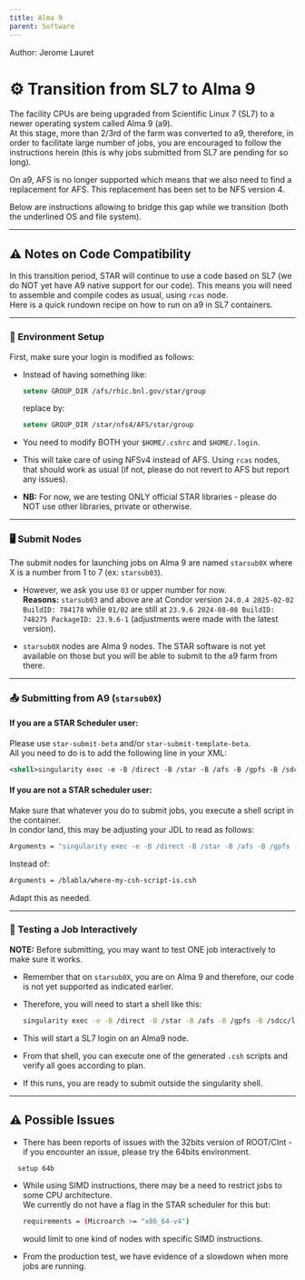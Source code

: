 ```yaml
---
title: Alma 9
parent: Software
---
```

Author: Jerome Lauret

# ⚙️ Transition from SL7 to Alma 9

The facility CPUs are being upgraded from Scientific Linux 7 (SL7) to a newer operating system called Alma 9 (a9).  
At this stage, more than 2/3rd of the farm was converted to a9, therefore, in order to facilitate large number of jobs, you are encouraged to follow the instructions herein (this is why jobs submitted from SL7 are pending for so long).  

On a9, AFS is no longer supported which means that we also need to find a replacement for AFS. This replacement has been set to be NFS version 4.

Below are instructions allowing to bridge this gap while we transition (both the underlined OS and file system).

---

## ⚠️ Notes on Code Compatibility

In this transition period, STAR will continue to use a code based on SL7 (we do NOT yet have A9 native support for our code). This means you will need to assemble and compile codes as usual, using `rcas` node.  
Here is a quick rundown recipe on how to run on a9 in SL7 containers.

---

### 🔧 Environment Setup

First, make sure your login is modified as follows:

- Instead of having something like:  
  ```csh
  setenv GROUP_DIR /afs/rhic.bnl.gov/star/group
  ```
  replace by:  
    ```csh
  setenv GROUP_DIR /star/nfs4/AFS/star/group
    ```

- You need to modify BOTH your `$HOME/.cshrc` and `$HOME/.login`.

- This will take care of using NFSv4 instead of AFS. Using `rcas` nodes, that should work as usual (if not, please do not revert to AFS but report any issues).

- **NB:** For now, we are testing ONLY official STAR libraries - please do NOT use other libraries, private or otherwise.

---

### 🖥️ Submit Nodes

The submit nodes for launching jobs on Alma 9 are named `starsub0X` where X is a number from 1 to 7 (ex: `starsub03`).

- However, we ask you use `03` or upper number for now.  
  **Reasons:** `starsub03` and above are at Condor version `24.0.4 2025-02-02 BuildID: 784178` while `01/02` are still at `23.9.6 2024-08-08 BuildID: 748275 PackageID: 23.9.6-1` (adjustments were made with the latest version).

- `starsub0X` nodes are Alma 9 nodes. The STAR software is not yet available on those but you will be able to submit to the a9 farm from there.

---

### 📤 Submitting from A9 (`starsub0X`)

#### If you are a STAR Scheduler user:

Please use `star-submit-beta` and/or `star-submit-template-beta`.  
All you need to do is to add the following line in your XML:
```xml
<shell>singularity exec -e -B /direct -B /star -B /afs -B /gpfs -B /sdcc/lustre02 /cvmfs/star.sdcc.bnl.gov/containers/rhic_sl7.sif</shell>
```

#### If you are not a STAR scheduler user:

Make sure that whatever you do to submit jobs, you execute a shell script in the container.  
In condor land, this may be adjusting your JDL to read as follows:

```bash
Arguments = "singularity exec -e -B /direct -B /star -B /afs -B /gpfs -B /sdcc/lustre02 /cvmfs/star.sdcc.bnl.gov/containers/rhic_sl7.sif /blabla/where-my-csh-script-is.csh"
```

Instead of:

```bash
Arguments = /blabla/where-my-csh-script-is.csh
```

Adapt this as needed.

---

### 🧪 Testing a Job Interactively

**NOTE:** Before submitting, you may want to test ONE job interactively to make sure it works.

- Remember that on `starsub0X`, you are on Alma 9 and therefore, our code is not yet supported as indicated earlier.

- Therefore, you will need to start a shell like this:
  ```bash
  singularity exec -e -B /direct -B /star -B /afs -B /gpfs -B /sdcc/lustre02 /cvmfs/star.sdcc.bnl.gov/containers/rhic_sl7.sif csh
  ```

- This will start a SL7 login on an Alma9 node.

- From that shell, you can execute one of the generated `.csh` scripts and verify all goes according to plan.

- If this runs, you are ready to submit outside the singularity shell.

---

## ⚠️ Possible Issues

- There has been reports of issues with the 32bits version of ROOT/CInt - if you encounter an issue, please try the 64bits environment.
  
```bash
  setup 64b
```

- While using SIMD instructions, there may be a need to restrict jobs to some CPU architecture.  
  We currently do not have a flag in the STAR scheduler for this but:

  ```bash
  requirements = (Microarch >= "x86_64-v4")
  ```

  would limit to one kind of nodes with specific SIMD instructions.

- From the production test, we have evidence of a slowdown when more jobs are running.

